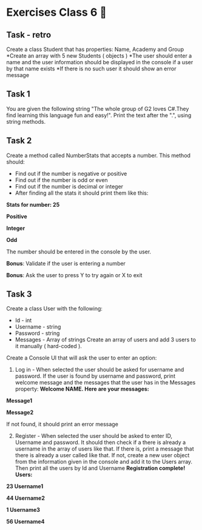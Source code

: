 # Exercises Class 6 📒

## Task - retro
Create a class Student that has properties: Name, Academy and Group
*Create an array with 5 new Students ( objects )
*The user should enter a name and the user information should be displayed in the console if a user by that name exists
*If there is no such user it should show an error message

## Task 1

You are given the following string "The whole group of G2 loves C#.They find learning this language fun and easy!". Print the text after the ".", using string methods.

## Task 2
Create a method called NumberStats that accepts a number. This method should:
* Find out if the number is negative or positive
* Find out if the number is odd or even
* Find out if the number is decimal or integer
* After finding all the stats it should print them like this:

**Stats for number: 25**

**Positive**

**Integer**

**Odd**

The number should be entered in the console by the user.

**Bonus**: Validate if the user is entering a number

**Bonus**: Ask the user to press Y to try again or X to exit

## Task 3
Create a class User with the following:
* Id - int
* Username - string
* Password - string
* Messages - Array of strings
Create an array of users and add 3 users to it manually ( hard-coded ).

Create a Console UI that will ask the user to enter an option:

1) Log in - When selected the user should be asked for username and password. If the user is found by username and password, print welcome message and the messages that the user has in the Messages property:
**Welcome NAME. Here are your messages:**

**Message1**

**Message2**

If not found, it should print an error message

2) Register - When selected the user should be asked to enter ID, Username and password. It should then check if a there is already a username in the array of users like that. If there is, print a message that there is already a user called like that. If not, create a new user object from the information given in the console and add it to the Users array. Then print all the users by Id and Username
**Registration complete! Users:**

**23 Username1**

**44 Username2**

**1 Username3**

**56 Username4**

